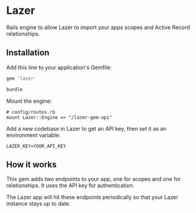 # Lazer

Rails engine to allow Lazer to import your apps scopes and Active Record relationships.

## Installation
Add this line to your application's Gemfile:

```ruby
gem 'lazer'
```

```bash
bundle
```

Mount the engine:

```
# config/routes.rb
mount Lazer::Engine => "/lazer-gem-api"
```

Add a new codebase in Lazer to get an API key, then set it as an environment variable:

```
LAZER_KEY=YOUR_API_KEY
```

## How it works

This gem adds two endpoints to your app, one for scopes and one for relationships. It uses the API key for authentication.

The Lazer app will hit these endpoints periodically so that your Lazer instance stays up to date.
